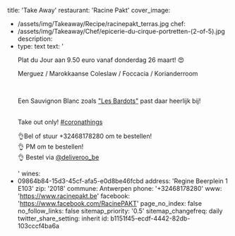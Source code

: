title: 'Take Away'
restaurant: 'Racine Pakt'
cover_image:
  - /assets/img/Takeaway/Recipe/racinepakt_terras.jpg
chef:
  - /assets/img/Takeaway/Chef/epicerie-du-cirque-portretten-(2-of-5).jpg
description:
  -
    type: text
    text: '<p>Plat du Jour aan 9.50 euro vanaf donderdag 26 maart! 😍&nbsp;<br></p><p>Merguez / Marokkaanse Coleslaw / Foccacia / Korianderroom</p><p><br></p><p>Een Sauvignon Blanc zoals <a href="/wines/les-bardots">"Les Bardots"</a> past daar heerlijk bij!</p><p><br>Take out only!&nbsp;<a href="https://www.instagram.com/explore/tags/coronathings/">#coronathings</a></p><p>👌Bel of stuur +32468178280 om te bestellen!<br>👌 PM om te bestellen!<br>👌 Bestel via&nbsp;<a href="https://www.instagram.com/deliveroo_be/">@deliveroo_be</a><br></p>'
wines:
  - 09864b84-15d3-45cf-afa5-e0d8be46fcbd
address: 'Regine Beerplein 1 E103'
zip: '2018'
commune: Antwerpen
phone: '+32468178280'
www: 'https://www.racinepakt.be'
facebook: 'https://www.facebook.com/RacinePAKT'
page_no_index: false
no_follow_links: false
sitemap_priority: '0.5'
sitemap_changefreq: daily
twitter_share_setting: inherit
id: b1151f45-ecdf-4442-82db-103cccf4ba6a
